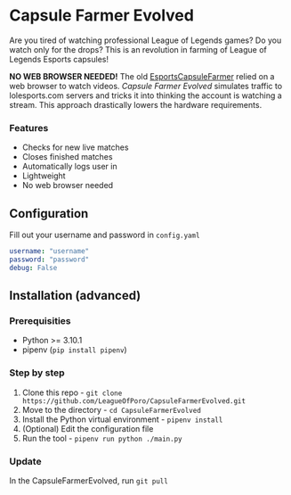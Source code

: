 # Capsule Farmer Evolved

Are you tired of watching professional League of Legends games? Do you watch only for the drops? This is an revolution in farming of League of Legends Esports capsules!

**NO WEB BROWSER NEEDED!** The old [EsportsCapsuleFarmer](https://github.com/LeagueOfPoro/EsportsCapsuleFarmer) relied on a web browser to watch videos. *Capsule Farmer Evolved* simulates traffic to lolesports.com servers and tricks it into thinking the account is watching a stream. This approach drastically lowers the hardware requirements.

### Features
- Checks for new live matches
- Closes finished matches
- Automatically logs user in
- Lightweight
- No web browser needed

## Configuration
Fill out your username and password in `config.yaml`
```yaml
username: "username"
password: "password"
debug: False
```

## Installation (advanced)

### Prerequisities
- Python >= 3.10.1
- pipenv (`pip install pipenv`)

### Step by step
1. Clone this repo - `git clone https://github.com/LeagueOfPoro/CapsuleFarmerEvolved.git`
2. Move to the directory -  `cd CapsuleFarmerEvolved`
3. Install the Python virtual environment - `pipenv install`
4. (Optional) Edit the configuration file
5. Run the tool - `pipenv run python ./main.py`

### Update
In the CapsuleFarmerEvolved, run `git pull`
